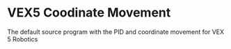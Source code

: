 # VEX5 Coodinate Movement
The default source program with the PID and coordinate movement for VEX 5 Robotics
